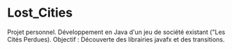 # Lost_Cities

Projet personnel.
Développement en Java d'un jeu de société existant ("Les Cités Perdues).
Objectif : Découverte des librairies javafx et des transitions.
